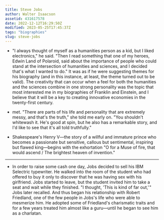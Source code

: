 ```yaml
---
title: Steve Jobs
author: Walter Isaacson
assetid: 431617578
date: 2022-12-12T16:29:50Z
modified: 2023-05-25T17:45:37Z
tags: "biographies"
slug: steve-jobs
---
```


*  "I always thought of myself as a humanities person as a kid, but I liked electronics," he said. "Then I read something that one of my heroes, Edwin Land of Polaroid, said about the importance of people who could stand at the intersection of humanities and sciences, and I decided that's what I wanted to do." It was as if he were suggesting themes for his biography (and in this instance, at least, the theme turned out to be valid). The creativity that can occur when a feel for both the humanities and the sciences combine in one strong personality was the topic that most interested me in my biographies of Franklin and Einstein, and I believe that it will be a key to creating innovative economies in the twenty-first century.

*  met. "There are parts of his life and personality that are extremely messy, and that's the truth," she told me early on. "You shouldn't whitewash it. He's good at spin, but he also has a remarkable story, and I'd like to see that it's all told truthfully."

*  Shakespeare's Henry V—the story of a willful and immature prince who becomes a passionate but sensitive, callous but sentimental, inspiring but flawed king—begins with the exhortation "O for a Muse of fire, that would ascend / The brightest heaven of invention."

---

*  In order to raise some cash one day, Jobs decided to sell his IBM Selectric typewriter. He walked into the room of the student who had offered to buy it only to discover that he was having sex with his girlfriend. Jobs started to leave, but the student invited him to take a seat and wait while they finished. "I thought, 'This is kind of far out,' " Jobs later recalled. And thus began his relationship with Robert Friedland, one of the few people in Jobs's life who were able to mesmerize him. He adopted some of Friedland's charismatic traits and for a few years treated him almost like a guru—until he began to see him as a charlatan.

